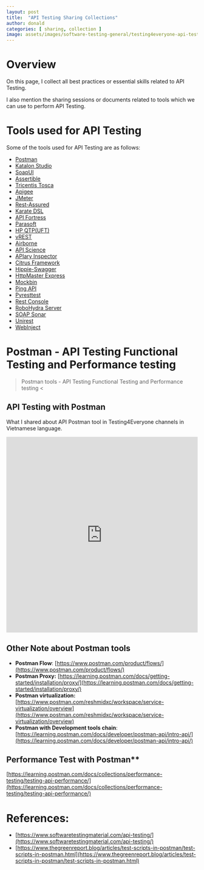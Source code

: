 ```yaml
---
layout: post
title:  "API Testing Sharing Collections"
author: donald
categories: [ sharing, collection ]
image: assets/images/software-testing-general/testing4everyone-api-testing.png
---
```

# Overview

On this page, I collect all best practices or essential skills related to API Testing.

I also mention the sharing sessions or documents related to tools which we can use to perform API Testing.

# **Tools used for API Testing**

Some of the tools used for API Testing are as follows:

- [Postman](https://www.softwaretestingmaterial.com/postman-tutorial/)
- [Katalon Studio](https://www.softwaretestingmaterial.com/katalon-studio-tutorial/)
- [SoapUI](https://www.soapui.org/)
- [Assertible](https://assertible.com/)
- [Tricentis Tosca](https://www.tricentis.com/software-testing-tools/)
- [Apigee](https://apigee.com/)
- [JMeter](https://jmeter.apache.org/)
- [Rest-Assured](http://rest-assured.io/)
- [Karate DSL](https://github.com/intuit/karate)
- [API Fortress](http://apifortress.com/)
- [Parasoft](https://www.parasoft.com/)
- [HP QTP(UFT)](https://software.microfocus.com/)
- [vREST](https://vrest.io/)
- [Airborne](https://github.com/brooklynDev/airborne)
- [API Science](https://www.apiscience.com/)
- [APIary Inspector](https://help.apiary.io/tools/api-inspector/)
- [Citrus Framework](https://citrusframework.org/)
- [Hippie-Swagger](https://github.com/CacheControl/hippie-swagger)
- [HttpMaster Express](https://www.httpmaster.net/)
- [Mockbin](http://mockbin.org/)
- [Ping API](https://ping-api.com/)
- [Pyresttest](https://github.com/svanoort/pyresttest)
- [Rest Console](https://github.com/ahmadnassri/restconsole)
- [RoboHydra Server](http://robohydra.org/)
- [SOAP Sonar](http://www.crosschecknet.com/products/soapsonar.php)
- [Unirest](https://www.npmjs.com/package/unirest)
- [WebInject](http://www.webinject.org/)

# Postman - API Testing Functional Testing and Performance testing

> Postman tools - API Testing Functional Testing and Performance testing <

## API Testing with Postman
What I shared about API Postman tool in Testing4Everyone channels in Vietnamese language.

<p><iframe style="width:100%;" height="515" src="https://www.youtube.com/embed/qiKU4YpTFxA?si=D96Rd6oWw3Kavmua" frameborder="0" allowfullscreen></iframe></p>

## Other Note about Postman tools
- **Postman Flow**: [https://www.postman.com/product/flows/](https://www.postman.com/product/flows/)
- **Postman Proxy:** [https://learning.postman.com/docs/getting-started/installation/proxy/](https://learning.postman.com/docs/getting-started/installation/proxy/)
- **Postman virtualization:** [https://www.postman.com/reshmidxc/workspace/service-virtualization/overview](https://www.postman.com/reshmidxc/workspace/service-virtualization/overview)
- **Postman with Development tools chain**: [https://learning.postman.com/docs/developer/postman-api/intro-api/](https://learning.postman.com/docs/developer/postman-api/intro-api/)

## Performance Test with Postman**
[https://learning.postman.com/docs/collections/performance-testing/testing-api-performance/](https://learning.postman.com/docs/collections/performance-testing/testing-api-performance/)

# References:
- [https://www.softwaretestingmaterial.com/api-testing/](https://www.softwaretestingmaterial.com/api-testing/)
- [https://www.thegreenreport.blog/articles/test-scripts-in-postman/test-scripts-in-postman.html](https://www.thegreenreport.blog/articles/test-scripts-in-postman/test-scripts-in-postman.html)